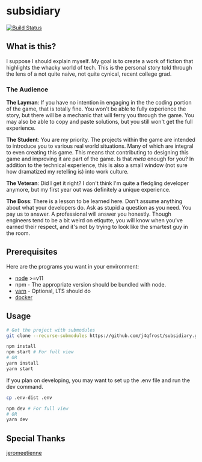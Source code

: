 # subsidiary
[![Build Status](https://travis-ci.org/Knights-of-the-Functional-Calculus/subsidiary.svg?branch=develop)](https://travis-ci.org/Knights-of-the-Functional-Calculus/subsidiary)
## What is this?
I suppose I should explain myself. My goal is to create a work of fiction that highlights the whacky world of tech. This is the personal story told through the lens of a not quite naive, not quite cynical, recent college grad.
### The Audience
**The Layman**: If you have no intention in engaging in the the coding portion of the game, that is totally fine. You won't be able to fully experience the story, but there will be a mechanic that will ferry you through the game. You may also be able to copy and paste solutions, but you still won't get the full experience.

**The Student**: You are my priority. The projects within the game are intended to introduce you to various real world situations. Many of which are integral to even creating this game. This means that contributing to designing this game and improving it are part of the game. Is that *meta* enough for you? In addition to the technical experience, this is also a small window (not sure how dramatized my retelling is) into work culture.

**The Veteran**: Did I get it right? I don't think I'm quite a fledgling developer anymore, but my first year out was definitely a unique experience.

**The Boss**: There is a lesson to be learned here. Don't assume anything about what your developers do. Ask as stupid a question as you need. You pay us to answer. A professional will answer you honestly. Though engineers tend to be a bit weird on etiqutte, you will know when you've earned their respect, and it's not by trying to look like the smartest guy in the room.
## Prerequisites
Here are the programs you want in your environment:
* [node](https://nodejs.org/en/) >=v11
* npm - The appropriate version should be bundled with node.
* [yarn](https://yarnpkg.com/en/docs/install) - Optional, LTS should do
* [docker](https://docs.docker.com/install/)

## Usage

```bash
# Get the project with submodules
git clone --recurse-submodules https://github.com/j4qfrost/subsidiary.git
```

```bash
npm install
npm start # For full view
# OR
yarn install
yarn start
```

If you plan on developing, you may want to set up the .env file and run the dev command.

```bash
cp .env-dist .env

npm dev # For full view
# OR
yarn dev 
```

## Special Thanks
[jeromeetienne](https://github.com/jeromeetienne/threex.htmlmixer/blob/master/examples/basic.html)
